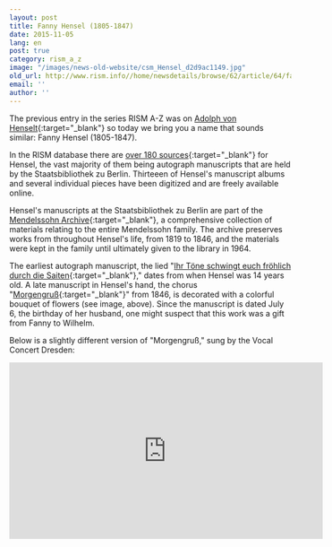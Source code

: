 ```yaml
---
layout: post
title: Fanny Hensel (1805-1847)
date: 2015-11-05
lang: en
post: true
category: rism_a_z
image: "/images/news-old-website/csm_Hensel_d2d9ac1149.jpg"
old_url: http://www.rism.info//home/newsdetails/browse/62/article/64/fanny-hensel-1805-1847.html
email: ''
author: ''
---
```



The previous entry in the series RISM A-Z was on [Adolph von Henselt](/rism_a_z/2015/07/23/adolph-von-henselt-18141889.html){:target="_blank"} so today we bring you a name that sounds similar: Fanny Hensel (1805-1847).

In the RISM database there are [over 180 sources](https://opac.rism.info/search?View=rism&author=fanny+hensel){:target="_blank"} for Hensel, the vast majority of them being autograph manuscripts that are held by the Staatsbibliothek zu Berlin. Thirteeen of Hensel's manuscript albums and several individual pieces have been digitized and are freely available online.

Hensel's manuscripts at the Staatsbibliothek zu Berlin are part of the [Mendelssohn Archive](http://staatsbibliothek-berlin.de/die-staatsbibliothek/abteilungen/musik/sammlungen/bestaende/f-mendelssohn-bartholdy/){:target="_blank"}, a comprehensive collection of materials relating to the entire Mendelssohn family. The archive preserves works from throughout Hensel's life, from 1819 to 1846, and the materials were kept in the family until ultimately given to the library in 1964.

The earliest autograph manuscript, the lied "[Ihr Töne schwingt euch fröhlich durch die Saiten](https://opac.rism.info/search?id=462104100){:target="_blank"}," dates from when Hensel was 14 years old. A late manuscript in Hensel's hand, the chorus "[Morgengruß](https://opac.rism.info/search?id=462017400){:target="_blank"}" from 1846, is decorated with a colorful bouquet of flowers (see image, above). Since the manuscript is dated July 6, the birthday of her husband, one might suspect that this work was a gift from Fanny to Wilhelm.

Below is a slightly different version of "Morgengruß," sung by the Vocal Concert Dresden:

<iframe width="560" height="315" src="https://www.youtube.com/embed/WVrIPlupyZQ" frameborder="0" allowfullscreen></iframe>



